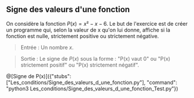 ## Signe des valeurs d'une fonction

On considère la fonction $`P(x)=x²-x-6`$. 
Le but de l'exercice est de créer un programme qui, selon la valeur de x qu'on lui donne, affiche si la fonction est nulle, strictement positive ou strictement négative.

> Entrée : Un nombre $`x`$.

> Sortie : Le signe de $`P(x)`$ sous la forme : "P(x) vaut 0" ou "P(x) strictement positif" ou "P(x) strictement négatif".


@[Signe de P(x)]({"stubs": ["Les_conditions/Signe_des_valeurs_d_une_fonction.py"], "command": "python3 Les_conditions/Signe_des_valeurs_d_une_fonction_Test.py"})
